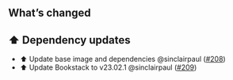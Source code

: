 ## What’s changed

## ⬆️ Dependency updates

- ⬆️ Update base image and dependencies @sinclairpaul ([#208](https://github.com/hassio-addons/addon-bookstack/pull/208))
- ⬆️ Update Bookstack to v23.02.1 @sinclairpaul ([#209](https://github.com/hassio-addons/addon-bookstack/pull/209))
